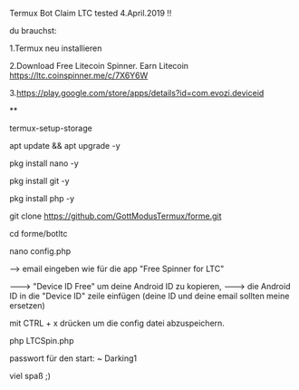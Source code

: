 Termux Bot Claim LTC 
tested 4.April.2019 !!

du brauchst:

1.Termux neu installieren

2.Download Free Litecoin Spinner. Earn Litecoin https://ltc.coinspinner.me/c/7X6Y6W

3.https://play.google.com/store/apps/details?id=com.evozi.deviceid

**


termux-setup-storage

apt update && apt upgrade -y

pkg install nano -y

pkg install git -y

pkg install php -y

git clone https://github.com/GottModusTermux/forme.git

cd forme/botltc

nano config.php


--> email eingeben wie für die app "Free Spinner for LTC"

---> "Device ID Free" um deine Android ID zu kopieren,
---> die Android ID in die "Device ID" zeile einfügen
(deine ID und deine email sollten meine ersetzen)

mit CTRL + x drücken um die config datei abzuspeichern.

php LTCSpin.php

passwort für den start:
  ~ Darking1
  
  viel spaß ;)
